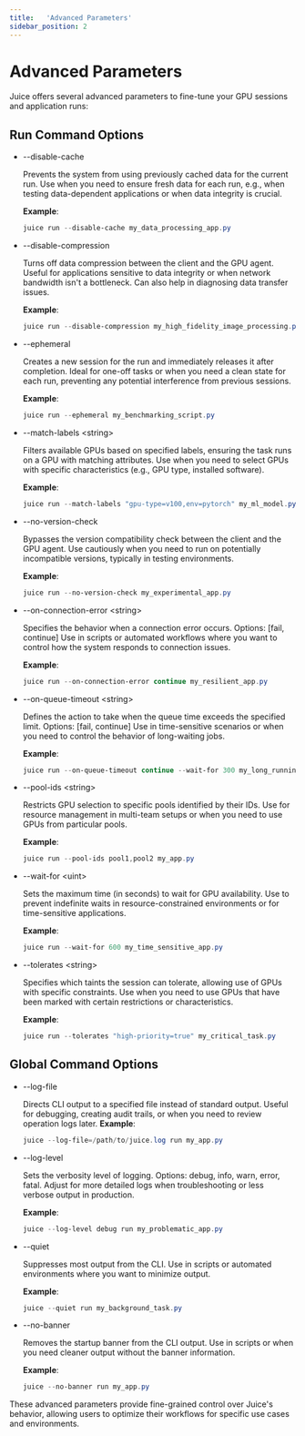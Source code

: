 ```yaml
---
title:   'Advanced Parameters'
sidebar_position: 2
---
```

# Advanced Parameters 

Juice offers several advanced parameters to fine-tune your GPU sessions and application runs: 

 

## Run Command Options 

- --disable-cache

    Prevents the system from using previously cached data for the current run. Use when you need to ensure fresh data for each run, e.g., when testing data-dependent applications or when data integrity is crucial.  

    **Example**:

    ```powershell
    juice run --disable-cache my_data_processing_app.py 
    ```
 

- --disable-compression

    Turns off data compression between the client and the GPU agent. Useful for applications sensitive to data integrity or when network bandwidth isn't a bottleneck. Can also help in diagnosing data transfer issues. 

    **Example**:

    ```powershell
    juice run --disable-compression my_high_fidelity_image_processing.py 
    ```
 

- --ephemeral

    Creates a new session for the run and immediately releases it after completion. Ideal for one-off tasks or when you need a clean state for each run, preventing any potential interference from previous sessions. 

    **Example**:

    ```powershell
    juice run --ephemeral my_benchmarking_script.py 
    ```
 

- --match-labels \<string\>

    Filters available GPUs based on specified labels, ensuring the task runs on a GPU with matching attributes. Use when you need to select GPUs with specific characteristics (e.g., GPU type, installed software). 

    **Example**:

    ```powershell
    juice run --match-labels "gpu-type=v100,env=pytorch" my_ml_model.py 
    ```
 

- --no-version-check

    Bypasses the version compatibility check between the client and the GPU agent. Use cautiously when you need to run on potentially incompatible versions, typically in testing environments. 

    **Example**:

    ```powershell
    juice run --no-version-check my_experimental_app.py 
    ```

- --on-connection-error \<string\>

    Specifies the behavior when a connection error occurs. Options: [fail, continue] Use in scripts or automated workflows where you want to control how the system responds to connection issues. 

    **Example**:

    ```powershell
    juice run --on-connection-error continue my_resilient_app.py 
    ```
 

- --on-queue-timeout \<string\>

    Defines the action to take when the queue time exceeds the specified limit. Options: [fail, continue] Use in time-sensitive scenarios or when you need to control the behavior of long-waiting jobs. 

    **Example**:

    ```powershell
    juice run --on-queue-timeout continue --wait-for 300 my_long_running_job.py 
    ```
 

- --pool-ids \<string\>

    Restricts GPU selection to specific pools identified by their IDs. Use for resource management in multi-team setups or when you need to use GPUs from particular pools.  

    **Example**:

    ```powershell
    juice run --pool-ids pool1,pool2 my_app.py 
    ```
 

- --wait-for \<uint\>

    Sets the maximum time (in seconds) to wait for GPU availability. Use to prevent indefinite waits in resource-constrained environments or for time-sensitive applications.  

    **Example**:

    ```powershell
    juice run --wait-for 600 my_time_sensitive_app.py 
    ```
 

- --tolerates \<string\>

    Specifies which taints the session can tolerate, allowing use of GPUs with specific constraints. Use when you need to use GPUs that have been marked with certain restrictions or characteristics.

    **Example**:

    ```powershell
    juice run --tolerates "high-priority=true" my_critical_task.py
    ```

## Global Command Options

- --log-file

    Directs CLI output to a specified file instead of standard output. Useful for debugging, creating audit trails, or when you need to review operation logs later.
  **Example**:
  ```powershell
  juice --log-file=/path/to/juice.log run my_app.py
  ```

- --log-level

    Sets the verbosity level of logging. Options: debug, info, warn, error, fatal. Adjust for more detailed logs when troubleshooting or less verbose output in production.

    **Example**:

    ```powershell
    juice --log-level debug run my_problematic_app.py 
    ```
 

- --quiet

    Suppresses most output from the CLI. Use in scripts or automated environments where you want to minimize output.

    **Example**:

    ```powershell
    juice --quiet run my_background_task.py 
    ```
 

- --no-banner

    Removes the startup banner from the CLI output. Use in scripts or when you need cleaner output without the banner information.

    **Example**:

    ```powershell
    juice --no-banner run my_app.py 
    ```


These advanced parameters provide fine-grained control over Juice's behavior, allowing users to optimize their workflows for specific use cases and environments.
